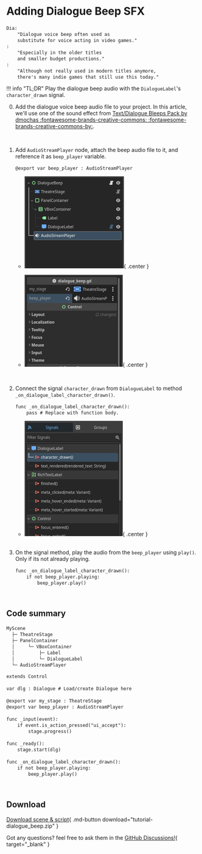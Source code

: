 # Adding Dialogue Beep SFX

```
Dia:
    "Dialogue voice beep often used as
    substitute for voice acting in video games."
:
    "Especially in the older titles
    and smaller budget productions."
:
    "Although not really used in modern titles anymore,
    there's many indie games that still use this today."

```

!!! info "TL;DR"
    Play the dialogue beep audio with the `DialogueLabel`'s `character_drawn` signal.

0. Add the dialogue voice beep audio file to your project. In this article, we'll use one of the sound effect from [Text/Dialogue Bleeps Pack by dmochas :fontawesome-brands-creative-commons: :fontawesome-brands-creative-commons-by:](https://dmochas-assets.itch.io/dmochas-bleeps-pack).

    <br>

0. Add `AudioStreamPlayer` node, attach the beep audio file to it, and reference it as `beep_player` variable.

    ```gdscript
    @export var beep_player : AudioStreamPlayer
    ```

    <div class="grid cards" markdown>

    - ![AudioStreamPlayer node in the scene tree](audiostreamplayer.png){ .center }

    - ![AudioStreamPlayer referenced to beep_player variable](audiostreamplayer_2.png){ .center }

    </div>

    <br>

0. Connect the signal `character_drawn` from `DialogueLabel` to method `_on_dialogue_label_character_drawn()`.

    ```gdscript
    func _on_dialogue_label_character_drawn():
        pass # Replace with function body.
    ```

    <div class="grid cards" markdown>

    - ![character_drawn signal being highlighted in the Node dock](character_drawn.png){ .center }

    </div>

    <br>

0. On the signal method, play the audio from the `beep_player` using `play()`. Only if its not already playing.

    ```gdscript hl_lines="2 3"
    func _on_dialogue_label_character_drawn():
        if not beep_player.playing:
            beep_player.play()
    ```

    <br>

## Code summary

``` hl_lines="7"
MyScene
  ├─ TheatreStage
  ├─ PanelContainer
  │     └─ VBoxContainer
  │         ├─ Label
  │         └─ DialogueLabel
  └─ AudioStreamPlayer
```

```gdscript hl_lines="6 15 16 17"
extends Control

var dlg : Dialogue # Load/create Dialogue here

@export var my_stage : TheatreStage
@export var beep_player : AudioStreamPlayer

func _input(event):
    if event.is_action_pressed("ui_accept"):
        stage.progress()

func _ready():
    stage.start(dlg)

func _on_dialogue_label_character_drawn():
    if not beep_player.playing:
        beep_player.play()
```

<br>

## Download

[Download scene & script](tutorial-dialogue_beep.zip "Drop the directory 'tutorials' directly in your project root folder"){ .md-button download="tutorial-dialogue_beep.zip" }

Got any questions? feel free to ask them in the [GitHub Discussions!](https://github.com/nndda/Theatre/discussions/new?category=help){ target="_blank" }